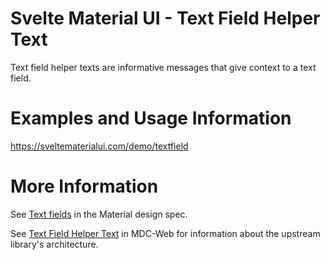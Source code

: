 # Svelte Material UI - Text Field Helper Text

Text field helper texts are informative messages that give context to a text field.

# Examples and Usage Information

https://sveltematerialui.com/demo/textfield

# More Information

See [Text fields](https://material.io/components/text-fields) in the Material design spec.

See [Text Field Helper Text](https://github.com/material-components/material-components-web/tree/v14.0.0/packages/mdc-textfield/helper-text) in MDC-Web for information about the upstream library's architecture.
